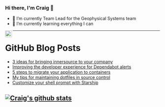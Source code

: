 ### Hi there, I'm Craig 👋

<!--
**CraigTeelFugro/CraigTeelFugro** is a ✨ _special_ ✨ repository because its `README.md` (this file) appears on your GitHub profile.

Here are some ideas to get you started:
-->

- 🔭 I’m currently Team Lead for the Geophysical Systems team
- 🌱 I’m currently learning everything I can

[<img align="left" alt="Craig Teel | LinkedIn" width="22px" src="https://cdn.jsdelivr.net/npm/simple-icons@v3/icons/linkedin.svg" />][linkedin]

---

# GitHub Blog Posts

<!-- BLOG-POST-LIST:START -->
- [3 ideas for bringing innersource to your company](https://opensource.com/article/22/2/3-ways-innersource-company)
- [Improving the developer experience for Dependabot alerts](https://github.blog/2022-02-08-improving-developer-experience-dependabot-alerts/)
- [5 steps to migrate your application to containers](https://opensource.com/article/22/2/migrate-application-containers)
- [My tips for maintaining dotfiles in source control](https://opensource.com/article/22/2/dotfiles-source-control)
- [Customize your shell prompt with Starship](https://opensource.com/article/22/2/customize-prompt-starship)
<!-- BLOG-POST-LIST:END -->

## [![Craig's github stats](https://github-readme-stats.vercel.app/api?username=craigteelfugro)](https://github.com/anuraghazra/github-readme-stats)


[linkedin]: https://linkedin.com/in/craig-teel-b8786771
